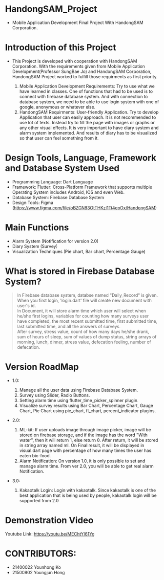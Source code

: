 # HandongSAM_Project
* Mobile Application Development Final Project With HandongSAM Corporation.

# Introduction of this Project
* This Project is developed with cooperation with HandongSAM Corporation. With the requirements given from Mobile Application Development(Professor SungBae Jo) and HandongSAM Corporation, HandongSAM Project worked to fulfill those requirments as first priority. 

  1. Mobile Application Development Requirements: Try to use what we have learned in classes. One of functions that had to be used is to connect with firebase database system. And with connection to database system, we need to be able to use login system with one of google, anonymous or whatever else.
  2. HandongSAM Requirments: User-friendly Application. Try to develop Application that user can easily approach. It is not recommended to use lot of texts. Instead try to fill the page with images or graphs or any other visual effects. It is very important to have diary system and alarm system implemented. And results of diary has to be visualized so that user can feel something from it.

# Design Tools, Language, Framework and Database System Used
* Programming Language: Dart Language
* Framework: Flutter: Cross-Platform Framework that supports multiple Operating System includes Android, IOS and even Web.
* Database System: Firebase Database System
* Design Tools: Figma (https://www.figma.com/file/oBZGN83OtTHKzI1Tt4epOx/HandongSAM)

# Main Functions
* Alarm System (Notification for version 2.0)
* Diary System (Survey)
* Visualization Techniques (Pie chart, Bar chart, Percentage Gauge)

# What is stored in Firebase Database System?
> In Firebase database system, databse named "Daily_Record" is given. When you first login, 'login.dart' file will create new document with user's id.<br>
> In Document, it will store alarm time which user will select when he/she first logins, variables for counting how many surveys user have completed, the most recent submitted time, first submitted time, last submitted time, and all the answers of surveys.<br>
> After survey, stress value, count of how many days he/she drank, sum of hours of sleep, sum of values of dump status, string arrays of morning, lunch, dinner, stress value, defecation feeling, number of defecation.

# Version RoadMap
* 1.0:
  1. Manage all the user data using Firebase Database System.
  2. Survey using Slider, Radio Buttons.
  3. Setting alarm time using flutter_time_picker_spinner plugin.
  4. Visualize survey results using Bar Chart, Percentage Chart, Gauge Chart, Pie Chart using pie_chart, fl_chart, percent_indicator plugins.

* 2.0:
  1. ML-kit: If user uploads image through image picker, image will be stored on firebase storage, and if the image has the word "With water", then it will return 1, else return 0. After return, it will be stored in string array named ml. On Final result, it will be displayed in visual.dart page with percentage of how many times the user has eaten bio-food.
  2. Alarm Notification: On version 1.0, it is only possible to set and manage alarm time. From ver 2.0, you will be able to get real alarm Notification.

* 3.0:
  1. Kakaotalk Login: Login with kakaotalk. Since kakaotalk is one of the best application that is being used by people, kakaotalk login will be supported from 2.0
  
# Demonstration Video
Youtube Link: https://youtu.be/MEChtYI61Yg

# CONTRIBUTORS:
* 21400022 Younhong Ko
* 21500802 Youngjun Hong
